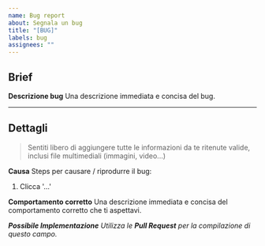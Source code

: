 ```yaml
---
name: Bug report
about: Segnala un bug
title: "[BUG]"
labels: bug
assignees: ""
---
```


## Brief

**Descrizione bug**
Una descrizione immediata e concisa del bug.

---

## Dettagli

> Sentiti libero di aggiungere tutte le informazioni da te ritenute valide, inclusi file multimediali (immagini, video...)

**Causa**
Steps per causare / riprodurre il bug:

1. Clicca '...'

**Comportamento corretto**
Una descrizione immediata e concisa del comportamento corretto che ti aspettavi.

_**Possibile Implementazione**
Utilizza le **Pull Request** per la compilazione di questo campo._
